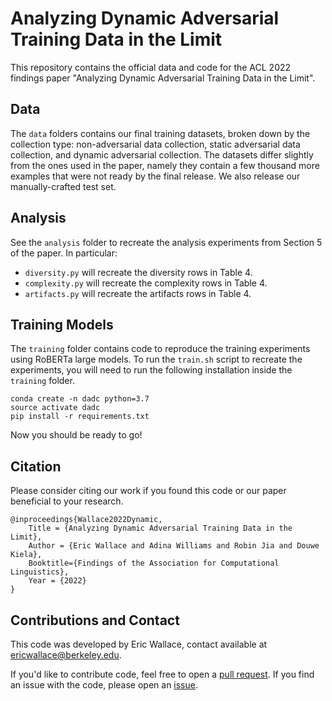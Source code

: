 # Analyzing Dynamic Adversarial Training Data in the Limit

This repository contains the official data and code for the ACL 2022 findings paper "Analyzing Dynamic Adversarial Training Data in the Limit".

## Data

The `data` folders contains our final training datasets, broken down by the collection type: non-adversarial data collection, static adversarial data collection, and dynamic adversarial collection. The datasets differ slightly from the ones used in the paper, namely they contain a few thousand more examples that were not ready by the final release. We also release our manually-crafted test set.

## Analysis

See the `analysis` folder to recreate the analysis experiments from Section 5 of the paper. In particular:
+ `diversity.py` will recreate the diversity rows in Table 4.
+ `complexity.py` will recreate the complexity rows in Table 4.
+ `artifacts.py` will recreate the artifacts rows in Table 4.

## Training Models

The `training` folder contains code to reproduce the training experiments using RoBERTa large models. To run the `train.sh` script to recreate the experiments, you will need to run the following installation inside the `training` folder.

```
conda create -n dadc python=3.7
source activate dadc
pip install -r requirements.txt
```
Now you should be ready to go!

## Citation

Please consider citing our work if you found this code or our paper beneficial to your research.
```
@inproceedings{Wallace2022Dynamic,  
    Title = {Analyzing Dynamic Adversarial Training Data in the Limit},
    Author = {Eric Wallace and Adina Williams and Robin Jia and Douwe Kiela}, 
    Booktitle={Findings of the Association for Computational Linguistics},
    Year = {2022}
}
```

## Contributions and Contact

This code was developed by Eric Wallace, contact available at ericwallace@berkeley.edu.

If you'd like to contribute code, feel free to open a [pull request](https://github.com/facebookresearch/dadc-limit). If you find an issue with the code, please open an [issue](https://github.com/facebookresearch/dadc-limit).
